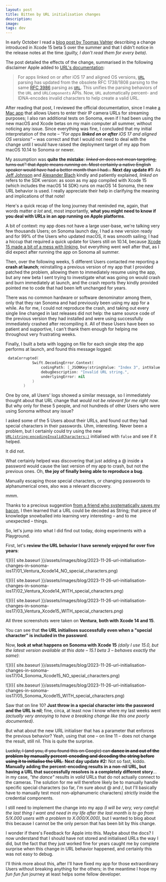 ```yaml
---
layout: post
title: Bitten by URL initialisation changes
description: 
image: 
tags: dev
---
```

In early October I read a [blog post by Toomas Vahter](https://augmentedcode.io/2023/10/02/changes-to-url-string-parsing-in-ios-17/) describing a change introduced in Xcode 15 beta 5 over the summer and that I didn't notice in the release notes at the time _(guilty, I don't read them for every beta)_.

The post detailed the effects of the change, summarised in the following disclaimer Apple added to [URL's documentation](https://developer.apple.com/documentation/foundation/url/3126806-init):

> For apps linked on or after iOS 17 and aligned OS versions, [`URL`](https://developer.apple.com/documentation/foundation/url) parsing has updated from the obsolete RFC 1738/1808 parsing to the same [RFC 3986](https://www.ietf.org/rfc/rfc3986.txt) parsing as [`URL`](https://developer.apple.com/documentation/foundation/urlcomponents). This unifies the parsing behaviors of the `URL` and `URLComponents` APIs. Now, `URL` automatically percent- and IDNA-encodes invalid characters to help create a valid URL.

After reading that post, I reviewed the official documentation, since I make [a Mac app](https://www.glancecam.app) that allows Users to enter their IP camera URLs for streaming purposes; I also ran additional tests on Sonoma, even if I had been using the new macOS and Xcode betas on my main computer all summer, without noticing any issue.
Since everything was fine, I concluded that my initial interpretation of the note – _"For apps **linked on or after** iOS 17 and aligned OS versions"_ – was correct and that I would not need to deal with the change until I would have raised the deployment target of my app from macOS 10.14 to Sonoma or newer.

My assumption was **quite the mistake**: ~~_linked on_ does not mean targeting, turns out™ that Apple means _running on_. Most certainly a native English speaker would have had a better month than I had...~~ **Next day update #1:** As [Jeff Johnson](https://mastodon.social/@lapcatsoftware/111477120131417551) and [Alexander Blach](https://social.blach.io/@lextar/111478870807601367) kindly and patiently explained, _linked on_ refers to the SDK version: as soon as my app compiled with Xcode 15 (which includes the macOS 14 SDK) runs on macOS 14 Sonoma, the new URL behavior is used. I really appreciate their help in clarifying the meaning and implications of that note!

Here's a quick recap of the long journey that reminded me, again, that words matter *a lot* and, most importantly, **what you might need to know if you deal with URLs in an app running on Apple platforms**.

A bit of context: my app does not have a large user-base, we're talking very few thousands Users; on Sonoma launch day, I had a new version ready and for 99% of the Users who updated macOS, it was smooth sailing; I had a hiccup that required a quick update for Users still on 10.14, because [Xcode 15 made a bit of a mess with linking](https://developer.apple.com/documentation/xcode-release-notes/xcode-15-release-notes#Linking), but everything went well after that, as I did expect after running the app on Sonoma all summer.

Then, over the following weeks, 5 different Users contacted me reporting a **crash at launch**; reinstalling a previous version of my app that I provided patched the problem, allowing them to immediately resume using the app, but any new beta I sent trying to investigate what was going on would crash and burn immediately at launch, and the crash reports they kindly provided pointed me to code that had been left unchanged for years.

There was no common hardware or software denominator among them, only that they ran Sonoma and had previously been using my app for a while.
As for me, I could not reproduce the crash, and taking out every single line changed in last releases did not help: the same source code of the previous version they had installed and were using successfully immediately crashed after recompiling it.
All of these Users have been so patient and supportive, I can't thank them enough for helping me throughout very frustrating weeks.

Finally, I built a beta with logging on file for each single step the app performs at launch, and found this message logged:

```swift
 dataCorrupted(
            Swift.DecodingError.Context(
                codingPath: [_JSONKey(stringValue: "Index 3", intValue: 3), CodingKeys(stringValue: "webcamStreamURL", intValue: nil)],
                debugDescription: "Invalid URL string.",
                underlyingError: nil
            )
        )
```

One by one, all Users' logs showed a similar message, so I immediately thought about that URL change that _would not be relevant for me right now_. But why only for these 5 people, and not hundreds of other Users who were using Sonoma without any issue?

I asked some of the 5 Users about their URLs, and found out they had special characters in their passwords. Uhm, interesting. Never been a problem, but I certainly could try using the new [`URL(string:encodingInvalidCharacters:)`](https://developer.apple.com/documentation/foundation/url/4191020-init) initialised with `false` and see if it helped.

It did not.

What certainly helped was discovering that just adding a @ inside a password would cause the last version of my app to crash, but not the previous ones. Oh, **the joy of finally being able to reproduce a bug**.

Manually escaping those special characters, or changing passwords to alphanumerical ones, also was a relevant discovery.

mmm.

Thanks to a precious suggestion [from a friend who systematically saves my bacon](https://mastodon.social/@mattiem/111459775491506431), I then learned that a URL could be decoded as String; that piece of knowledge snowballed into learning very interesting – and to me unexpected – things.

So, let's jump into what I did find out today, doing experiments with a Playground.

First, let's **review the URL behavior I have serenely enjoyed for over five years**:

![]({{ site.baseurl }}/assets/images/blog/2023-11-26-url-initialisation-changes-in-sonoma-ios17/01_Ventura_Xcode14_NO_special_characters.png)

![]({{ site.baseurl }}/assets/images/blog/2023-11-26-url-initialisation-changes-in-sonoma-ios17/02_Ventura_Xcode14_WITH_special_characters.png)

![]({{ site.baseurl }}/assets/images/blog/2023-11-26-url-initialisation-changes-in-sonoma-ios17/03_Ventura_Xcode15_WITH_special_characters.png)

All three screenshots were taken on **Ventura**, **both with Xcode 14 and 15**.

You can see that **the URL initialises successfully even when a "special character" is included in the password**.

Now, **look at what happens on Sonoma with Xcode 15** _(daily I use 15.0, but the latest version available at this date – 15.1 beta 3 – behaves exactly the same)_:

![]({{ site.baseurl }}/assets/images/blog/2023-11-26-url-initialisation-changes-in-sonoma-ios17/04_Sonoma_Xcode15_NO_special_characters.png)

![]({{ site.baseurl }}/assets/images/blog/2023-11-26-url-initialisation-changes-in-sonoma-ios17/05_Sonoma_Xcode15_WITH_special_characters.png)

Saw that on line 10? **Just throw in a special character into the password and the URL is nil**; fine, circa, at least now I know where my last weeks went _(actually very annoying to have a breaking change like this one poorly documented)_.

But what about the new URL initialiser that has a parameter that enforces the previous behavior?
Yeah, using that one – on line 11 – does not change the result, still nil. This is quite the surprise.

~~Luckily, I (and you, if you found this on Google) can **dance in and out of the problem by manually percent-encoding and decoding the string before using it to initialise the URL**.~~ **Next day update #2:** Not so fast, kiddo. **Manually adding the percent-encoding results in a non-nil URL, but having a URL that successfully resolves is a completely different story**... in my case, _"the dance"_ results in _valid_ URLs that do not actually connect to the cameras. The solution for me will therefore likely be to manually handle specific special characters (so far, I'm sure about @ and /, but I'll basically have to manually test most non-alphanumeric characters) _strictly_ inside the credential components.

I still need to implement the change into my app _(I will be very, very careful: the last thing I want and need in my life after the last month is to go from 5/X.000 users with a problem to X.000/X.000)_, but I wanted to blog about this because I cannot be the only person that has been bit by this change.

I wonder if there's Feedback for Apple into this. Maybe about the docs?
I now understand that I should have not stored and initialised URLs the way I did, but the fact that they just worked fine for years caught me by complete surprise when this change in URL behavior happened, and certainly this was not easy to debug.

I'll think more about this, after I'll have fixed my app for those extraordinary Users without breaking anything for the others; in the meantime I hope my _fun fun fun_ journey at least helps some fellow developer.
